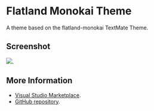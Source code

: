 # Flatland Monokai Theme

A theme based on the flatland-monokai TextMate Theme.

## Screenshot
![](https://raw.githubusercontent.com/gerane/VSCode-FlatlandMonokaiTheme/master/gerane.Theme-FlatlandMonokai/screenshot.png).


## More Information
* [Visual Studio Marketplace](https://marketplace.visualstudio.com/items/gerane.Theme-FlatlandMonokai).
* [GitHub repository](https://github.com/gerane/VSCode-FlatlandMonokaiTheme).
